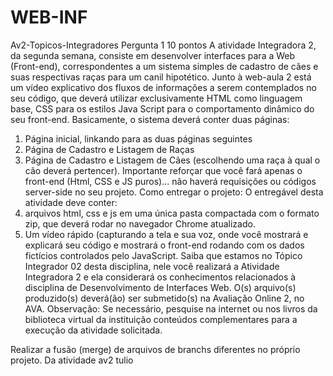 # WEB-INF
 Av2-Topicos-Integradores
 Pergunta 1
10 pontos
A atividade Integradora 2, da segunda semana, consiste em desenvolver interfaces para a Web (Front-end), correspondentes a um sistema simples de cadastro de cães e suas respectivas raças para um canil hipotético.
Junto à web-aula 2 está um vídeo explicativo dos fluxos de informações a serem contemplados no seu código, que deverá utilizar exclusivamente HTML como linguagem base, CSS para os estilos Java Script para o comportamento dinâmico do seu front-end.
Basicamente, o sistema deverá conter duas páginas:
1) Página inicial, linkando para as duas páginas seguintes
2) Página de Cadastro e Listagem de Raças
3) Página de Cadastro e Listagem de Cães (escolhendo uma raça à qual o cão deverá pertencer).
Importante reforçar que você fará apenas o front-end (Html, CSS e JS puros)... não haverá requisições ou códigos server-side no seu projeto.
Como entregar o projeto:
O entregável desta atividade deve conter:
1) arquivos html, css e js em uma única pasta compactada com o formato zip, que deverá rodar no navegador Chrome atualizado.
2) Um vídeo rápido (capturando a tela e sua voz, onde você mostrará e explicará seu código e mostrará o front-end rodando com os dados fictícios controlados pelo JavaScript.
Saiba que estamos no Tópico Integrador 02 desta disciplina, nele você realizará a Atividade Integradora 2 e ela considerará os conhecimentos relacionados à disciplina de Desenvolvimento de Interfaces Web. O(s) arquivo(s) produzido(s) deverá(ão) ser submetido(s) na Avaliação Online 2, no AVA.
Observação: Se necessário, pesquise na internet ou nos livros da biblioteca virtual da instituição conteúdos complementares para a execução da atividade solicitada.

Realizar a fusão (merge) de arquivos de branchs diferentes no próprio projeto. 
Da atividade av2 tulio 
